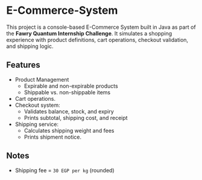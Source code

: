 # E-Commerce-System
This project is a console-based E-Commerce System built in Java as part of the **Fawry Quantum Internship Challenge**. It simulates a shopping experience with product definitions, cart operations, checkout validation, and shipping logic.
##  Features
- Product Management
  - Expirable and non-expirable products
  - Shippable vs. non-shippable items
- Cart operations.
- Checkout system:
  - Validates balance, stock, and expiry
  - Prints subtotal, shipping cost, and receipt
- Shipping service:
  - Calculates shipping weight and fees
  - Prints shipment notice.
## Notes
- Shipping fee = `30 EGP per kg` (rounded)
